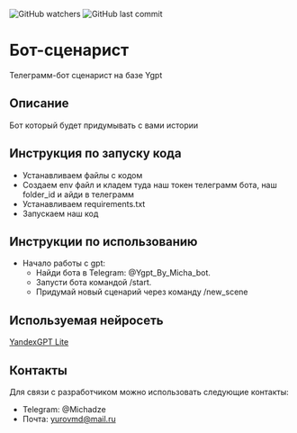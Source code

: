 ![GitHub watchers](https://img.shields.io/github/watchers/Micha-8/Gpt_bot?style=flat)
![GitHub last commit](https://img.shields.io/github/last-commit/Micha-8/Gpt_bot)
# Бот-сценарист
 Телеграмм-бот сценарист на базе Ygpt


## Описание

Бот который будет придумывать с вами истории

## Инструкция по запуску кода
- Устанавливаем файлы с кодом
- Создаем env файл и кладем туда наш токен телеграмм бота, наш folder_id и айди в телеграмм
- Устанавливаем requirements.txt
- Запускаем наш код

## Инструкции по использованию
- Начало работы с gpt:
  - Найди бота в Telegram: @Ygpt_By_Micha_bot.
  - Запусти бота командой /start.
  - Придумай новый сценарий через команду /new_scene


## Используемая нейросеть
[YandexGPT Lite](https://cloud.yandex.com/en/docs/yandexgpt/concepts/models)


## Контакты
Для связи с разработчиком можно использовать следующие контакты:

- Telegram: @Michadze
- Почта: yurovmd@mail.ru
